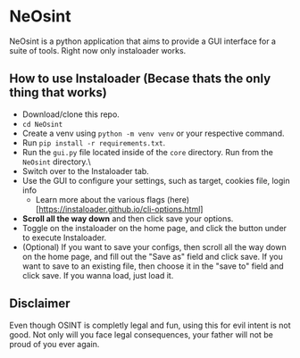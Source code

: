 # NeOsint
NeOsint is a python application that aims to provide a GUI interface for a suite of tools. Right now only instaloader works.

## How to use Instaloader (Becase thats the only thing that works)
- Download/clone this repo.
- `cd NeOsint`
- Create a venv using `python -m venv venv` or your respective command.
- Run `pip install -r requirements.txt`.
- Run the `gui.py` file located inside of the `core` directory. Run from the `NeOsint` directory.\
- Switch over to the Instaloader tab.
- Use the GUI to configure your settings, such as target, cookies file, login info
    - Learn more about the various flags (here)[https://instaloader.github.io/cli-options.html]
- **Scroll all the way down** and then click save your options.
- Toggle on the instaloader on the home page, and click the button under to execute Instaloader.
- (Optional) If you want to save your configs, then scroll all the way down on the home page, and fill out the "Save as" field and click save. If you want to save to an existing file, then choose it in the "save to" field and click save. If you wanna load, just load it.

## Disclaimer
Even though OSINT is completly legal and fun, using this for evil intent is not good. Not only will you face legal consequences, your father will not be proud of you ever again.
